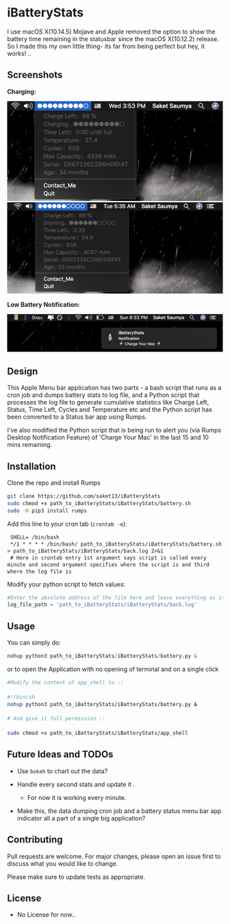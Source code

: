 # iBatteryStats

I use macOS X(10.14.5) Mojave and Apple removed the option to show the battery time remaining in the statusbar since the macOS X(10.12.2) release. So I made this my own little thing- its far from being perfect but hey, it works! ..

## Screenshots

**Charging:**

![Charging](Charging.png)
![Discharging](Discharging.png)

**Low Battery Notification:**

![Notification](Notification.png)

## Design

This Apple Menu bar application has two parts - a bash script that runs as a cron job and dumps battery stats to log file, and a Python script that processes the log file to generate cumulative statistics like Charge Left, Status, Time Left, Cycles and Temperature etc and the Python script has been converted to a Status bar app using Rumps.

I've also modified the Python script that is being run to alert you (via Rumps Desktop Notification Feature) of 'Charge Your Mac' in the last 15 and 10 mins remaining.

## Installation

Clone the repo and install Rumps

```bash
git clone https://github.com/saket13/iBatteryStats 
sudo chmod +x path_to_iBatteryStats/iBatteryStats/battery.sh
sudo -H pip3 install rumps

```

Add this line to your cron tab (`crontab -e`):

     SHELL= /bin/bash   
     */1 * * * * /bin/bash/ path_to_iBatteryStats/iBatteryStats/battery.sh > path_to_iBatteryStats/iBatteryStats/back.log 2>&1
     # Here in crontab entry 1st argument says script is called every minute and second argument specifies where the script is and third where the log file is 

Modify your python script to fetch values:

```python
#Enter the absolute address of the file here and leave everything as it is
log_file_path = 'path_to_iBatteryStats/iBatteryStats/back.log'

```

## Usage

You can simply do:

```python
nohup python3 path_to_iBatteryStats/iBatteryStats/battery.py &

```
or to open the Application with no opening of terminal and on a single click

```bash
#Modify the content of app_shell to ::

#!/bin/sh
nohup python3 path_to_iBatteryStats/iBatteryStats/battery.py &

# And give it full permission ::

sudo chmod +x path_to_iBatteryStats/iBatteryStats/app_shell

```
## Future Ideas and TODOs

* Use `bokeh` to chart out the data?

* Handle every second stats and update it .
    * For now it is working every minute.

* Make this, the data dumping cron job and a battery status menu bar app indicator all a part of a single big application?

## Contributing
Pull requests are welcome. For major changes, please open an issue first to discuss what you would like to change.

Please make sure to update tests as appropriate.

## License

* No License for now..
